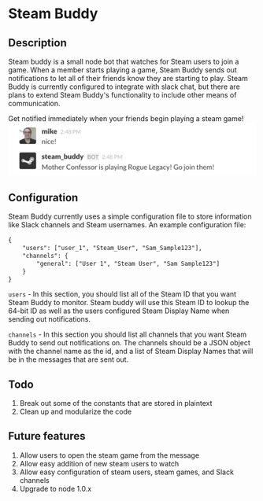 # Steam Buddy

## Description
Steam buddy is a small node bot that watches for Steam users to join a game. When a member starts playing a game, Steam Buddy sends out notifications to let all of their friends know they are starting to play. Steam Buddy is currently configured to integrate with slack chat, but there are plans to extend Steam Buddy's functionality to include other means of communication.


Get notified immediately when your friends begin playing a steam game!
![Steam Buddy Screenshot](/img/steam_buddy.png)

## Configuration
Steam Buddy currently uses a simple configuration file to store information like Slack channels and Steam usernames. An example configuration file:

    {
        "users": ["user_1", "Steam_User", "Sam_Sample123"],
	    "channels": {
		    "general": ["User 1", "Steam User", "Sam Sample123"]
		}
	}

`users` - In this section, you should list all of the Steam ID that you want Steam Buddy to monitor. Steam buddy will use this Steam ID to lookup the 64-bit ID as well as the users configured Steam Display Name when sending out notifications.

`channels` - In this section you should list all channels that you want Steam Buddy to send out notifications on. The channels should be a JSON object with the channel name as the id, and a list of Steam Display Names that will be in the messages that are sent out.

## Todo
1. Break out some of the constants that are stored in plaintext
2. Clean up and modularize the code

## Future features
1. Allow users to open the steam game from the message
2. Allow easy addition of new steam users to watch
3. Allow easy configuration of steam users, steam games, and Slack channels
4. Upgrade to node 1.0.x
